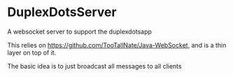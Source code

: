 # DuplexDotsServer
A websocket server to support the duplexdotsapp

This relies on https://github.com/TooTallNate/Java-WebSocket, and is a thin layer on top of it. 

The basic idea is to just broadcast all messages to all clients

